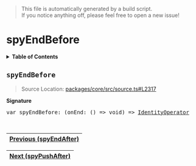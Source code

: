 > This file is automatically generated by a build script.<br>If you notice anything off, please feel free to open a new issue!

# spyEndBefore

<details><summary><b>Table of Contents</b></summary><br>

1. [<code>spyEndBefore</code>](#spyEndBefore)</details>

## <a name="spyEndBefore"></a><code>spyEndBefore</code>

> Source Location: [packages\/core\/src\/source.ts#L2317](..\/..\/packages\/core\/src\/source.ts#L2317)

<b>Signature</b>

<pre>var spyEndBefore: (onEnd: () =&gt; void) =&gt; <a href="001-IdentityOperator.md#IdentityOperator">IdentityOperator</a></pre><br>

| [Previous \(spyEndAfter\)](077-spyEndAfter.md#readme) |
| --- |

<div align="right">

| [Next \(spyPushAfter\)](079-spyPushAfter.md#readme) |
| --- |
</div>
